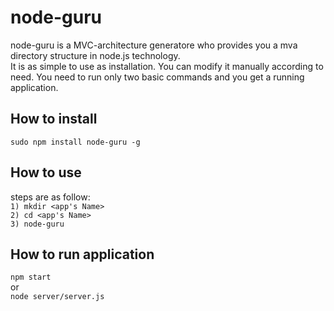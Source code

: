 # node-guru

node-guru is a MVC-architecture generatore who provides you a mva directory structure in node.js technology.  
It is as simple to use as installation. You can modify it manually according to need. You need to run only two basic commands and you get a running application.


## How to install
`sudo npm install node-guru -g`


## How to use

steps are as follow:   
`1) mkdir <app's Name>`  
`2) cd <app's Name>`  
`3) node-guru`  


## How to run application
`npm start`  
  or   
`node server/server.js`

